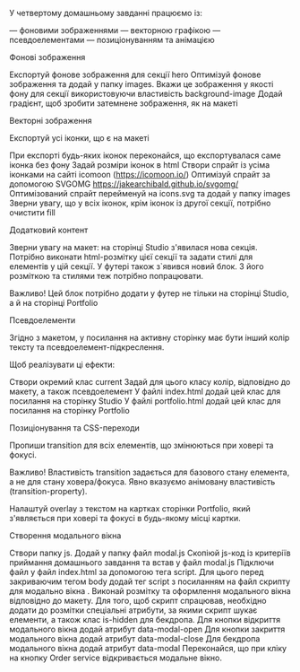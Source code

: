 У четвертому домашньому завданні працюємо із:

— фоновими зображеннями
— векторною графікою
— псевдоелементами
— позиціонуванням та анімацією

Фонові зображення

Експортуй фонове зображення для секції hero
Оптимізуй фонове зображення та додай у папку images.
Вкажи це зображення у якості фону для секції використовуючи властивість background-image
Додай градієнт, щоб зробити затемнене зображення, як на макеті

Векторні зображення

Експортуй усі іконки, що є на макеті

При експорті будь-яких іконок переконайся, що експортувалася саме іконка без фону
Задай розміри іконок в html
Створи спрайт із усіма іконками на сайті icomoon (https://icomoon.io/)
Оптимізуй спрайт за допомогою SVGOMG https://jakearchibald.github.io/svgomg/
Оптимізований спрайт перейменуй на icons.svg та додай у папку images
Зверни увагу, що у всіх іконок, крім іконок із другої секції, потрібно очистити fill

Додатковий контент

Зверни увагу на макет: на сторінці Studio з'явилася нова секція. Потрібно виконати html-розмітку цієї секції та задати стилі для елементів у цій секції.
У футері також з`явився новий блок. З його розміткою та стилями теж потрібно попрацювати.

Важливо! Цей блок потрібно додати у футер не тільки на сторінці Studio, а й на сторінці Portfolio

Псевдоелементи

Згідно з макетом, у посилання на активну сторінку має бути інший колір тексту та псевдоелемент-підкреслення.

Щоб реалізувати ці ефекти:

Створи окремий клас current
Задай для цього класу колір, відповідно до макету, а також псевдоелемент
У файлі index.html додай цей клас для посилання на сторінку Studio
У файлі portfolio.html додай цей клас для посилання на сторінку Portfolio

Позиціонування та CSS-переходи

Пропиши transition для всіх елементів, що змінюються при ховері та фокусі.

Важливо! Властивість transition задається для базового стану елемента, а не для стану ховера/фокуса. Явно вказуємо анімовану властивість (transition-property).

Налаштуй overlay з текстом на картках сторінки Portfolio, який з'являється при ховері та фокусі в будь-якому місці картки.

Створення модального вікна

Створи папку js. Додай у папку файл modal.js
Скопіюй js-код із критеріїв приймання домашнього завдання та встав у файл modal.js
Підключи файл у файл index.html за допомогою тега script. Для цього перед закриваючим тегом body додай тег script з посиланням на файл скрипту для модально вікна <script src="./js/modal.js"></script> .
Виконай розмітку та оформлення модального вікна відповідно до макету.
Для того, щоб скрипт спрацював, необхідно додати до розмітки спеціальні атрибути, за якими скрипт шукає елементи, а також клас is-hidden для бекдропа. Для кнопки відкриття модального вікна додай атрибут data-modal-open Для кнопки закриття модального вікна додай атрибут data-modal-close Для бекдропа модального вікна додай атрибут data-modal
Переконайся, що при кліку на кнопку Order service відкривається модальне вікно.
